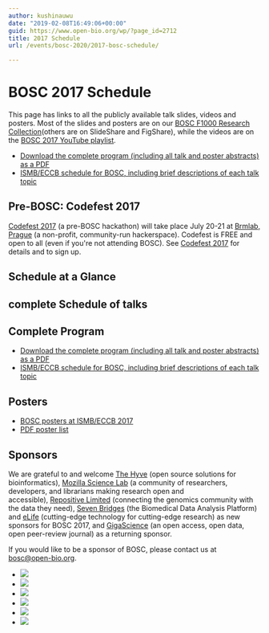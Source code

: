 ```yaml
---
author: kushinauwu
date: "2019-02-08T16:49:06+00:00"
guid: https://www.open-bio.org/wp/?page_id=2712
title: 2017 Schedule
url: /events/bosc-2020/2017-bosc-schedule/

---
```

# BOSC 2017 Schedule

This page has links to all the publicly available talk slides, videos and posters. Most of the slides and posters are on our [BOSC F1000 Research Collection](http://f1000research.com/collections/BOSC)(others are on SlideShare and FigShare), while the videos are on the [BOSC 2017 YouTube playlist](https://www.youtube.com/watch?v=tV6hAWreTSY&list=PLir-OOQiOhXZX_2zmUJz0fx8RLALi3tkK).

- [Download the complete program (including all talk and poster abstracts) as a PDF](/obf-hugo-test/w/images/4/42/BOSC2017-complete-program-compressed.pdf)
- [ISMB/ECCB schedule for BOSC, including brief descriptions of each talk topic](https://www.iscb.org/cms_addon/conferences/ismbeccb2017/bosc.php)

## Pre-BOSC: Codefest 2017

[Codefest 2017](/obf-hugo-test/wiki/Codefest_2017) (a pre-BOSC hackathon) will take place July 20-21 at [Brmlab, Prague](https://brmlab.cz/) (a non-profit, community-run hackerspace). Codefest is FREE and open to all (even if you're not attending BOSC). See [Codefest 2017](/obf-hugo-test/wiki/Codefest_2017) for details and to sign up.

## Schedule at a Glance

## complete Schedule of talks

## Complete Program

- [Download the complete program (including all talk and poster abstracts) as a PDF](/obf-hugo-test/w/images/4/42/BOSC2017-complete-program-compressed.pdf)
- [ISMB/ECCB schedule for BOSC, including brief descriptions of each talk topic](https://www.iscb.org/cms_addon/conferences/ismbeccb2017/bosc.php)

## Posters

- [BOSC posters at ISMB/ECCB 2017](https://www.iscb.org/cms_addon/conferences/ismbeccb2017/posterlist.php?cat=B)
- [PDF poster list](/obf-hugo-test/w/images/8/82/BOSC2017-PosterOverview.pdf)

## Sponsors

We are grateful to and welcome [The Hyve](http://thehyve.nl/) (open source solutions for bioinformatics), [Mozilla Science Lab](https://science.mozilla.org/) (a community of researchers, developers, and librarians making research open and accessible), [Repositive Limited](https://repositive.io/) (connecting the genomics community with the data they need), [Seven Bridges](https://www.sevenbridges.com/) (the Biomedical Data Analysis Platform) and [eLife](https://elifesciences.org/labs) (cutting-edge technology for cutting-edge research) as new sponsors for BOSC 2017, and [GigaScience](http://gigasciencejournal.com/) (an open access, open data, open peer-review journal) as a returning sponsor.

If you would like to be a sponsor of BOSC, please contact us at bosc@open-bio.org.

- ![](/obf-hugo-test/wp/wp-content/uploads/2019/02/200px-Thehyve-logo-small-1.png)
- ![](/obf-hugo-test/wp/wp-content/uploads/2019/02/220px-MSLLogo_small-1.png)
- ![](/obf-hugo-test/wp/wp-content/uploads/2019/02/220px-Repositive_logo_long-1.png)
- ![](/obf-hugo-test/wp/wp-content/uploads/2019/02/200px-Gigascience-07-1.png)
- ![](/obf-hugo-test/wp/wp-content/uploads/2019/02/220px-SB_logo_navy-1.png)
- ![](/obf-hugo-test/wp/wp-content/uploads/2019/02/200px-ELife-1.png)
